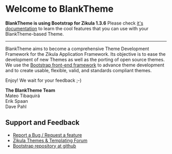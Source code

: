 
# Welcome to BlankTheme

**BlankTheme is using Bootstrap for Zikula 1.3.6**
Please check [it's documentation](http://getbootstrap.com/getting-started/) to learn the cool features that you can use with your BlankTheme-based Theme.

---

BlankTheme aims to become a comprehensive Theme Development Framework for the Zikula Application Framework. Its objective is to ease the development of new Themes as well as the porting of open source themes.
We use the [Bootstrap front-end framework](http://getbootstrap.com/) to advance theme development and to create usable, flexible, valid, and standards compliant themes.

Enjoy! We wait for your feedback ;-)

**The BlankTheme Team**  
 Mateo Tibaquirá  
 Erik Spaan  
 Dave Pahl

## Support and Feedback

* [Report a Bug / Request a feature](https://github.com/matheo/BlankTheme/issues/new)
* [Zikula Themes & Templating Forum](http://community.zikula.org/module-Forum-viewforum-forum-71.htm)
* [Bootstrap repository at github](https://github.com/twbs/bootstrap)
